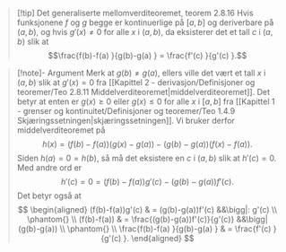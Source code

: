 > [!tip] Det generaliserte mellomverditeoremet, teorem 2.8.16
> Hvis funksjonene $f$ og $g$ begge er kontinuerlige på $[a,b]$ og deriverbare på $(a,b)$, og hvis $g'(x)\neq 0$ for alle $x$ i $(a,b)$, da eksisterer det et tall $c$ i $(a,b)$ slik at
> $$\frac{f(b)-f(a) }{g(b)-g(a) } = \frac{f'(c) }{g'(c) }.$$ 


> [!note]- Argument 
> Merk at $g(b)\neq g(a)$, ellers ville det vært et tall $x$ i $(a,b)$ slik at $g'(x)= 0$ fra [[Kapittel 2 - derivasjon/Definisjoner og teoremer/Teo 2.8.11 Middelverditeoremet|middelverditeoremet]]. Det betyr at enten er $g(x)\geq 0$ eller $g(x)\leq 0$ for alle $x$ i $[a,b]$ fra [[Kapittel 1 - grenser og kontinuitet/Definisjoner og teoremer/Teo 1.4.9 Skjæringssetningen|skjæringssetningen]]. Vi bruker derfor middelverditeoremet på
> $$
> h(x) = (f(b)-f(a))(g(x)-g(a))-(g(b)-g(a))(f(x)-f(a)).
> $$
> Siden $h(a) = 0 =h(b)$, så må det eksistere en $c$ i $(a,b)$ slik at $h'(c)=0$. Med andre ord er
> $$
> h'(c)=0 = (f(b)-f(a))g'(c)-(g(b)-g(a))f'(c).
> $$
> Det betyr også at
> $$
> \begin{aligned} 
> (f(b)-f(a))g'(c) & = (g(b)-g(a))f'(c) &&\bigg|: g'(c) \\ \phantom{} \\ (f(b)-f(a)) & = \frac{(g(b)-g(a))f'(c)}{g'(c)}  &&\bigg|(g(b)-g(a)) \\ \phantom{} \\ \frac{f(b)-f(a) }{g(b)-g(a) } & = \frac{f'(c) }{g'(c) }.
> \end{aligned} 
> $$

